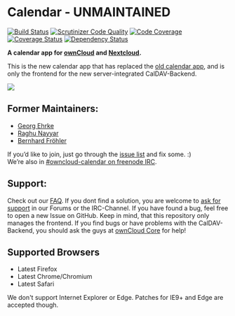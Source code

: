 # Calendar - UNMAINTAINED

[![Build Status](https://travis-ci.org/owncloud/calendar.svg?branch=master)](https://travis-ci.org/owncloud/calendar)
[![Scrutinizer Code Quality](https://scrutinizer-ci.com/g/owncloud/calendar/badges/quality-score.png?b=master)](https://scrutinizer-ci.com/g/owncloud/calendar/?branch=master)
[![Code Coverage](https://scrutinizer-ci.com/g/owncloud/calendar/badges/coverage.png?b=master)](https://scrutinizer-ci.com/g/owncloud/calendar/?branch=master)
[![Coverage Status](https://coveralls.io/repos/github/owncloud/calendar/badge.svg?branch=master)](https://coveralls.io/github/owncloud/calendar?branch=master)
[![Dependency Status](https://www.versioneye.com/user/projects/57333497a0ca35004cf77c92/badge.svg?style=flat)](https://www.versioneye.com/user/projects/57333497a0ca35004cf77c92)

**A calendar app for [ownCloud](https://owncloud.org) and [Nextcloud](http://nextcloud.com).**  

This is the new calendar app that has replaced the [old calendar app](https://github.com/owncloudarchive/calendar), and is only the frontend for the new server-integrated CalDAV-Backend.

![](https://github.com/owncloud/screenshots/blob/master/calendar/screenshot.png)

## Former Maintainers:

 - [Georg Ehrke](https://github.com/georgehrke)
 - [Raghu Nayyar](https://github.com/raghunayyar)
 - [Bernhard Fröhler](https://github.com/codeling)

If you’d like to join, just go through the [issue list](https://github.com/owncloud/calendar/issues) and fix some. :)   
We’re also in [#owncloud-calendar on freenode IRC](https://webchat.freenode.net/?channels=owncloud-calendar).

## Support:

Check out our [FAQ](https://github.com/owncloud/calendar/wiki/FAQs). If you dont find a solution, you are welcome to [ask for support](https://owncloud.org/support/) in our Forums or the IRC-Channel. If you have found a bug, feel free to open a new Issue on GitHub. Keep in mind, that this repository only manages the frontend. If you find bugs or have problems with the CalDAV-Backend, you should ask the guys at [ownCloud Core](https://github.com/owncloud/core) for help!

## Supported Browsers

* Latest Firefox
* Latest Chrome/Chromium
* Latest Safari

We don't support Internet Explorer or Edge. Patches for IE9+ and Edge are accepted though.
